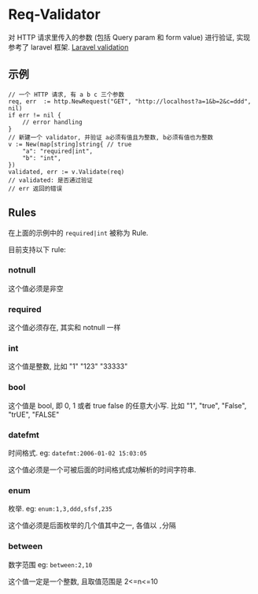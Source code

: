 # Req-Validator

对 HTTP 请求里传入的参数 (包括 Query param 和 form value) 进行验证, 实现参考了 laravel 框架. [Laravel validation](https://laravel.com/docs/5.5/validation)



## 示例
```golang
// 一个 HTTP 请求, 有 a b c 三个参数
req, err  := http.NewRequest("GET", "http://localhost?a=1&b=2&c=ddd", nil)
if err != nil {
    // error handling
}
// 新建一个 validator, 并验证 a必须有值且为整数, b必须有值也为整数
v := New(map[string]string{ // true
    "a": "required|int",
    "b": "int",
})
validated, err := v.Validate(req)
// validated: 是否通过验证
// err 返回的错误
```


## Rules

在上面的示例中的 `required|int` 被称为 Rule.

目前支持以下 rule:

### notnull
这个值必须是非空

### required
这个值必须存在, 其实和 notnull 一样

### int
这个值是整数, 比如 "1" "123" "33333"

### bool
这个值是 bool, 即 0, 1 或者 true false 的任意大小写. 比如 "1", "true", "False", "trUE", "FALSE"

### datefmt
时间格式. eg: `datefmt:2006-01-02 15:03:05`

这个值必须是一个可被后面的时间格式成功解析的时间字符串.

### enum

枚举. eg: `enum:1,3,ddd,sfsf,235`

这个值必须是后面枚举的几个值其中之一, 各值以 `,`分隔

### between

数字范围 eg: `between:2,10`

这个值一定是一个整数, 且取值范围是 2<=n<=10

